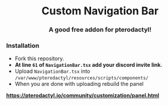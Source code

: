 

<h1 align="center">Custom Navigation Bar</h1>
<h3 align="center">A good free addon for pterodactyl!</h3>

<h3 align="left"> Installation</h3>

- Fork this repository.
- **At line `61` of `NavigationBar.tsx` add your discord invite link.**
- Upload `NavigationBar.tsx` into `/var/www/pterodactyl/resources/scripts/components/`
- When you are done with uploading rebuild the panel

**https://pterodactyl.io/community/customization/panel.html**


<h1 align="center"></h1>

